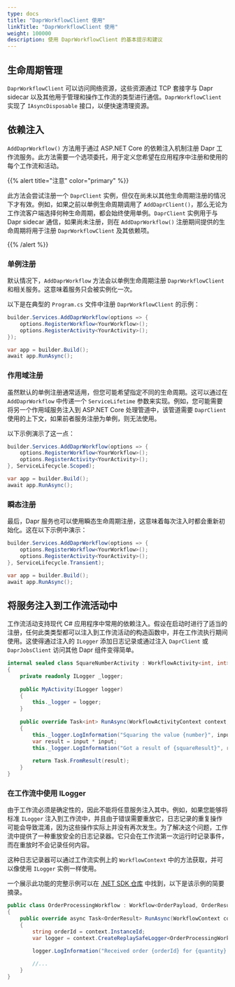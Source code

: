 ```yaml
---
type: docs
title: "DaprWorkflowClient 使用"
linkTitle: "DaprWorkflowClient 使用"
weight: 100000
description: 使用 DaprWorkflowClient 的基本提示和建议
---
```


## 生命周期管理

`DaprWorkflowClient` 可以访问网络资源，这些资源通过 TCP 套接字与 Dapr sidecar 以及其他用于管理和操作工作流的类型进行通信。`DaprWorkflowClient` 实现了 `IAsyncDisposable` 接口，以便快速清理资源。

## 依赖注入

`AddDaprWorkflow()` 方法用于通过 ASP.NET Core 的依赖注入机制注册 Dapr 工作流服务。此方法需要一个选项委托，用于定义您希望在应用程序中注册和使用的每个工作流和活动。

{{% alert title="注意" color="primary" %}} 

此方法会尝试注册一个 `DaprClient` 实例，但仅在尚未以其他生命周期注册的情况下才有效。例如，如果之前以单例生命周期调用了 `AddDaprClient()`，那么无论为工作流客户端选择何种生命周期，都会始终使用单例。`DaprClient` 实例用于与 Dapr sidecar 通信，如果尚未注册，则在 `AddDaprWorkflow()` 注册期间提供的生命周期将用于注册 `DaprWorkflowClient` 及其依赖项。

{{% /alert %}} 

### 单例注册

默认情况下，`AddDaprWorkflow` 方法会以单例生命周期注册 `DaprWorkflowClient` 和相关服务。这意味着服务只会被实例化一次。

以下是在典型的 `Program.cs` 文件中注册 `DaprWorkflowClient` 的示例：

```csharp
builder.Services.AddDaprWorkflow(options => {
    options.RegisterWorkflow<YourWorkflow>();
    options.RegisterActivity<YourActivity>();
});

var app = builder.Build();
await app.RunAsync();
```

### 作用域注册

虽然默认的单例注册通常适用，但您可能希望指定不同的生命周期。这可以通过在 `AddDaprWorkflow` 中传递一个 `ServiceLifetime` 参数来实现。例如，您可能需要将另一个作用域服务注入到 ASP.NET Core 处理管道中，该管道需要 `DaprClient` 使用的上下文，如果前者服务注册为单例，则无法使用。

以下示例演示了这一点：

```csharp
builder.Services.AddDaprWorkflow(options => {
    options.RegisterWorkflow<YourWorkflow>();
    options.RegisterActivity<YourActivity>();
}, ServiceLifecycle.Scoped);

var app = builder.Build();
await app.RunAsync();
```

### 瞬态注册

最后，Dapr 服务也可以使用瞬态生命周期注册，这意味着每次注入时都会重新初始化。这在以下示例中演示：

```csharp
builder.Services.AddDaprWorkflow(options => {
    options.RegisterWorkflow<YourWorkflow>();
    options.RegisterActivity<YourActivity>();
}, ServiceLifecycle.Transient);

var app = builder.Build();
await app.RunAsync();
```

## 将服务注入到工作流活动中

工作流活动支持现代 C# 应用程序中常用的依赖注入。假设在启动时进行了适当的注册，任何此类类型都可以注入到工作流活动的构造函数中，并在工作流执行期间使用。这使得通过注入的 `ILogger` 添加日志记录或通过注入 `DaprClient` 或 `DaprJobsClient` 访问其他 Dapr 组件变得简单。

```csharp
internal sealed class SquareNumberActivity : WorkflowActivity<int, int>
{
    private readonly ILogger _logger;
    
    public MyActivity(ILogger logger)
    {
        this._logger = logger;
    }
    
    public override Task<int> RunAsync(WorkflowActivityContext context, int input) 
    {
        this._logger.LogInformation("Squaring the value {number}", input);
        var result = input * input;
        this._logger.LogInformation("Got a result of {squareResult}", result);
        
        return Task.FromResult(result);
    }
}
```

### 在工作流中使用 ILogger

由于工作流必须是确定性的，因此不能将任意服务注入其中。例如，如果您能够将标准 `ILogger` 注入到工作流中，并且由于错误需要重放它，日志记录的重复操作可能会导致混淆，因为这些操作实际上并没有再次发生。为了解决这个问题，工作流中提供了一种重放安全的日志记录器。它只会在工作流第一次运行时记录事件，而在重放时不会记录任何内容。

这种日志记录器可以通过工作流实例上的 `WorkflowContext` 中的方法获取，并可以像使用 `ILogger` 实例一样使用。

一个展示此功能的完整示例可以在 [.NET SDK 仓库](https://github.com/dapr/dotnet-sdk/blob/master/examples/Workflow/WorkflowConsoleApp/Workflows/OrderProcessingWorkflow.cs) 中找到，以下是该示例的简要摘录。

```csharp
public class OrderProcessingWorkflow : Workflow<OrderPayload, OrderResult>
{
    public override async Task<OrderResult> RunAsync(WorkflowContext context, OrderPayload order)
    {
        string orderId = context.InstanceId;
        var logger = context.CreateReplaySafeLogger<OrderProcessingWorkflow>(); //使用此方法访问日志记录器实例

        logger.LogInformation("Received order {orderId} for {quantity} {name} at ${totalCost}", orderId, order.Quantity, order.Name, order.TotalCost);
        
        //...
    }
}
```